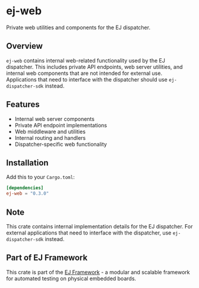 # ej-web

Private web utilities and components for the EJ dispatcher.

## Overview

`ej-web` contains internal web-related functionality used by the EJ dispatcher. This includes private API endpoints, web server utilities, and internal web components that are not intended for external use. Applications that need to interface with the dispatcher should use `ej-dispatcher-sdk` instead.

## Features

- Internal web server components
- Private API endpoint implementations
- Web middleware and utilities
- Internal routing and handlers
- Dispatcher-specific web functionality

## Installation

Add this to your `Cargo.toml`:

```toml
[dependencies]
ej-web = "0.3.0"
```

## Note

This crate contains internal implementation details for the EJ dispatcher. For external applications that need to interface with the dispatcher, use `ej-dispatcher-sdk` instead.

## Part of EJ Framework

This crate is part of the [EJ Framework](https://github.com/embj-org/ej) - a modular and scalable framework for automated testing on physical embedded boards.
